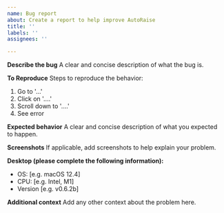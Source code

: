 ```yaml
---
name: Bug report
about: Create a report to help improve AutoRaise
title: ''
labels: ''
assignees: ''

---
```


**Describe the bug**
A clear and concise description of what the bug is.

**To Reproduce**
Steps to reproduce the behavior:
1. Go to '...'
2. Click on '....'
3. Scroll down to '....'
4. See error

**Expected behavior**
A clear and concise description of what you expected to happen.

**Screenshots**
If applicable, add screenshots to help explain your problem.

**Desktop (please complete the following information):**
 - OS: [e.g. macOS 12.4]
 - CPU: [e.g. Intel, M1]
 - Version [e.g. v0.6.2b]

**Additional context**
Add any other context about the problem here.
